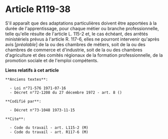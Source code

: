 # Article R119-38

S'il apparaît que des adaptations particulières doivent être apportées à la durée de l'apprentissage, pour chaque métier ou
branche professionnelle, telle qu'elle résulte de l'article L. 115-2 et, le cas échéant, des arrêtés ministériels prévus à
l'article R. 117-6, elles ne pourront intervenir qu'après avis [*préalable*] de la ou des chambres de métiers, soit de la ou
des chambres de commerce et d'industrie, soit de la ou des chambres d'agriculture et des comités régionaux de la formation
professionnelle, de la promotion sociale et de l'emploi compétents.

**Liens relatifs à cet article**

	**Anciens textes**:

	  - Loi n°71-576 1971-07-16
	  - Décret n°72-1208 du 27 décembre 1972 - art. 8 ()

	**Codifié par**:

	  - Décret n°73-1048 1973-11-15

	**Cite**:

	  - Code du travail - art. L115-2 (M)
	  - Code du travail - art. R117-6 (M)
